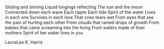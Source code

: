 Gliding and shining
Liquid longings reflecting
The sun and the moon
Connected down each wave
Each ripple
Each tide
Spirit of the water
Lives in each one
Survives in each love
That cries tears wet
From eyes that see the pain of hurting each other
From clouds that rained drops of growth
From babies that came screaming into the living
From waters made of their mothers
Spirit of her water lives in you

LauraLee K. Harris
 
